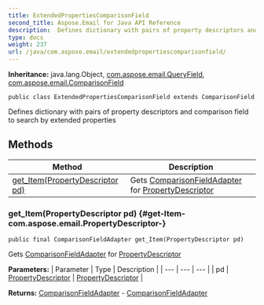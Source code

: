 ```yaml
---
title: ExtendedPropertiesComparisonField
second_title: Aspose.Email for Java API Reference
description:  Defines dictionary with pairs of property descriptors and comparison field to search by extended properties
type: docs
weight: 237
url: /java/com.aspose.email/extendedpropertiescomparisonfield/
---
```

**Inheritance:**
java.lang.Object, [com.aspose.email.QueryField](../../com.aspose.email/queryfield), [com.aspose.email.ComparisonField](../../com.aspose.email/comparisonfield)
```
public class ExtendedPropertiesComparisonField extends ComparisonField
```

Defines dictionary with pairs of property descriptors and comparison field to search by extended properties
## Methods

| Method | Description |
| --- | --- |
| [get_Item(PropertyDescriptor pd)](#get-Item-com.aspose.email.PropertyDescriptor-) | Gets [ComparisonFieldAdapter](../../com.aspose.email/comparisonfieldadapter) for [PropertyDescriptor](../../com.aspose.email/propertydescriptor) |
### get_Item(PropertyDescriptor pd) {#get-Item-com.aspose.email.PropertyDescriptor-}
```
public final ComparisonFieldAdapter get_Item(PropertyDescriptor pd)
```


Gets [ComparisonFieldAdapter](../../com.aspose.email/comparisonfieldadapter) for [PropertyDescriptor](../../com.aspose.email/propertydescriptor)

**Parameters:**
| Parameter | Type | Description |
| --- | --- | --- |
| pd | [PropertyDescriptor](../../com.aspose.email/propertydescriptor) | [PropertyDescriptor](../../com.aspose.email/propertydescriptor) |

**Returns:**
[ComparisonFieldAdapter](../../com.aspose.email/comparisonfieldadapter) - [ComparisonFieldAdapter](../../com.aspose.email/comparisonfieldadapter)
